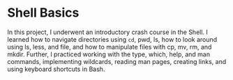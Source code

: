 # Shell Basics

In this project, I underwent an introductory crash course in the Shell. I learned how to navigate directories using `cd`, pwd, ls, how to look around using ls, less, and file, and how to manipulate files with cp, mv, rm, and mkdir. Further, I practiced working with the type, which, help, and man commands, implementing wildcards, reading man pages, creating links, and using keyboard shortcuts in Bash.
